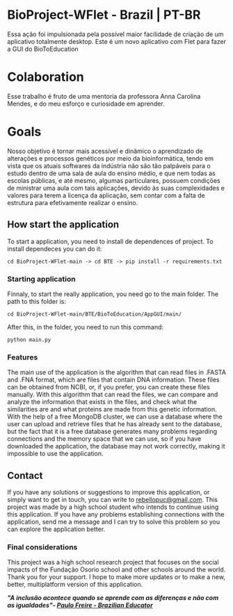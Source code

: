 # BioProject-WFlet - Brazil | PT-BR
Essa ação foi impulsionada pela possível maior facilidade de criação de um aplicativo totalmente desktop. Este é um novo aplicativo com Flet para fazer a GUI do BioToEducation

# Colaboration
Esse trabalho é fruto de uma mentoria da professora Anna Carolina Mendes, e do meu esforço e curiosidade em aprender.

# Goals
Nosso objetivo é tornar mais acessível e dinâmico o aprendizado de alterações e processos genéticos por meio da bioinformática, tendo em vista que os atuais softwares da indústria não são tão palpáveis para o estudo dentro de uma sala de aula do ensino médio, e que nem todas as escolas públicas, e até mesmo, algumas particulares, possuem condições de ministrar uma aula com tais aplicações, devido às suas complexidades e valores para terem a licença da aplicação, sem contar com a falta de estrutura para efetivamente realizar o ensino.

## How start the application

To start a application, you need to install de dependences of project. To install dependeces you can do it:

  ```cd BioProject-WFlet-main -> cd BTE -> pip install -r requirements.txt```

### Starting application

Finnaly, to start the really application, you need go to the main folder. The path to this folder is:

  ```cd BioProject-WFlet-main/BTE/BioToEducation/AppGUI/main/```

After this, in the folder, you need to run this command:

  ```python main.py```

  ### Features

The main use of the application is the algorithm that can read files in .FASTA and .FNA format, which are files that contain DNA information. These files can be obtained from NCBI, or, if you prefer, you can create these files manually. With this algorithm that can read the files, we can compare and analyze the information that exists in the files, and check what the similarities are and what proteins are made from this genetic information. With the help of a free MongoDB cluster, we can use a database where the user can upload and retrieve files that he has already sent to the database, but the fact that it is a free database generates many problems regarding connections and the memory space that we can use, so if you have downloaded the application, the database may not work correctly, making it impossible to use the application.

## Contact

If you have any solutions or suggestions to improve this application, or simply want to get in touch, you can write to rebellopuc@gmail.com. This project was made by a high school student who intends to continue using this application. If you have any problems establishing connections with the application, send me a message and I can try to solve this problem so you can explore the application better.

### Final considerations

This project was a high school research project that focuses on the social impacts of the Fundação Osorio school and other schools around the world. Thank you for your support. I hope to make more updates or to make a new, better, multiplatform version of this application.

  **_"A inclusão acontece quando se aprende com as diferenças e não com as igualdades"- [Paulo Freire - Brazilian Educator](https://pt.wikipedia.org/wiki/Paulo_Freire)_**
